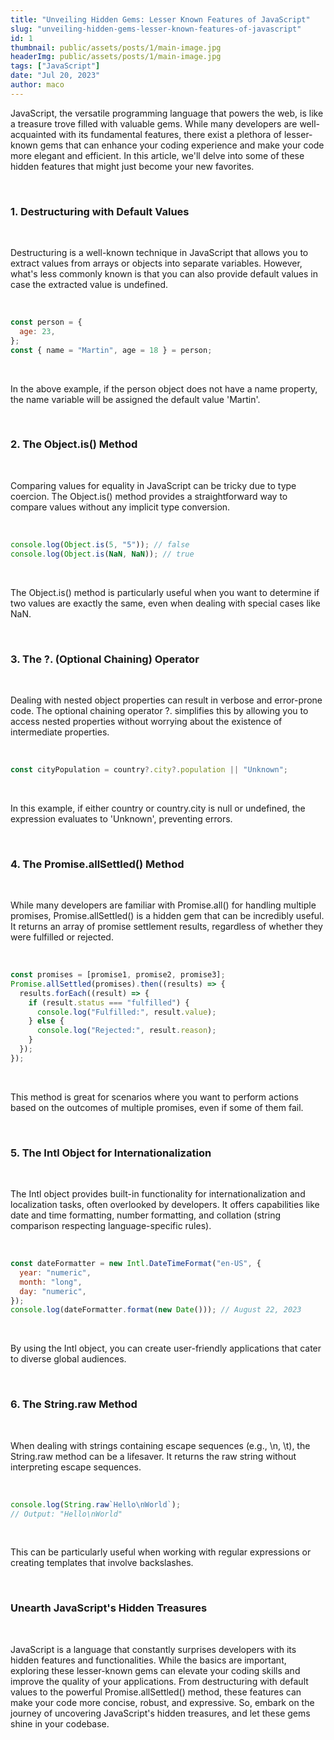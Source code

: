 ```yaml
---
title: "Unveiling Hidden Gems: Lesser Known Features of JavaScript"
slug: "unveiling-hidden-gems-lesser-known-features-of-javascript"
id: 1
thumbnail: public/assets/posts/1/main-image.jpg
headerImg: public/assets/posts/1/main-image.jpg
tags: ["JavaScript"]
date: "Jul 20, 2023"
author: maco
---
```


JavaScript, the versatile programming language that powers the web, is like a treasure trove filled with valuable gems. While many developers are well-acquainted with its fundamental features, there exist a plethora of lesser-known gems that can enhance your coding experience and make your code more elegant and efficient. In this article, we'll delve into some of these hidden features that might just become your new favorites.

<br />

### 1. Destructuring with Default Values

<br />

Destructuring is a well-known technique in JavaScript that allows you to extract values from arrays or objects into separate variables. However, what's less commonly known is that you can also provide default values in case the extracted value is undefined.

<br />

```javascript
const person = {
  age: 23,
};
const { name = "Martin", age = 18 } = person;
```

<br />

In the above example, if the person object does not have a name property, the name variable will be assigned the default value 'Martin'.

<br />

### 2. The Object.is() Method

<br />

Comparing values for equality in JavaScript can be tricky due to type coercion. The Object.is() method provides a straightforward way to compare values without any implicit type conversion.

<br />

```javascript
console.log(Object.is(5, "5")); // false
console.log(Object.is(NaN, NaN)); // true
```

<br />

The Object.is() method is particularly useful when you want to determine if two values are exactly the same, even when dealing with special cases like NaN.

<br />

### 3. The ?. (Optional Chaining) Operator

<br />

Dealing with nested object properties can result in verbose and error-prone code. The optional chaining operator ?. simplifies this by allowing you to access nested properties without worrying about the existence of intermediate properties.

<br />

```javascript
const cityPopulation = country?.city?.population || "Unknown";
```

<br />

In this example, if either country or country.city is null or undefined, the expression evaluates to 'Unknown', preventing errors.

<br />

### 4. The Promise.allSettled() Method

<br />

While many developers are familiar with Promise.all() for handling multiple promises, Promise.allSettled() is a hidden gem that can be incredibly useful. It returns an array of promise settlement results, regardless of whether they were fulfilled or rejected.

<br />

```javascript
const promises = [promise1, promise2, promise3];
Promise.allSettled(promises).then((results) => {
  results.forEach((result) => {
    if (result.status === "fulfilled") {
      console.log("Fulfilled:", result.value);
    } else {
      console.log("Rejected:", result.reason);
    }
  });
});
```

<br />

This method is great for scenarios where you want to perform actions based on the outcomes of multiple promises, even if some of them fail.

<br />

### 5. The Intl Object for Internationalization

<br />

The Intl object provides built-in functionality for internationalization and localization tasks, often overlooked by developers. It offers capabilities like date and time formatting, number formatting, and collation (string comparison respecting language-specific rules).

<br />

```javascript
const dateFormatter = new Intl.DateTimeFormat("en-US", {
  year: "numeric",
  month: "long",
  day: "numeric",
});
console.log(dateFormatter.format(new Date())); // August 22, 2023
```

<br />

By using the Intl object, you can create user-friendly applications that cater to diverse global audiences.

<br />

### 6. The String.raw Method

<br />

When dealing with strings containing escape sequences (e.g., \n, \t), the String.raw method can be a lifesaver. It returns the raw string without interpreting escape sequences.

<br />

```javascript
console.log(String.raw`Hello\nWorld`);
// Output: "Hello\nWorld"
```

<br />

This can be particularly useful when working with regular expressions or creating templates that involve backslashes.

<br />

### Unearth JavaScript's Hidden Treasures

<br />

JavaScript is a language that constantly surprises developers with its hidden features and functionalities. While the basics are important, exploring these lesser-known gems can elevate your coding skills and improve the quality of your applications. From destructuring with default values to the powerful Promise.allSettled() method, these features can make your code more concise, robust, and expressive. So, embark on the journey of uncovering JavaScript's hidden treasures, and let these gems shine in your codebase.
